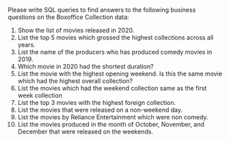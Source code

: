 Please write SQL queries to find answers to the following business questions on the Boxoffice Collection data:

1. Show the list of movies released in 2020.
2. List the top 5 movies which grossed the highest collections across all years. 
3. List the name of the producers who has produced comedy movies in 2019. 
4. Which movie in 2020 had the shortest duration?
5. List the movie with the highest opening weekend. Is this the same movie which had the highest overall collection?
6. List the movies which had the weekend collection same as the first week collection
7. List the top 3 movies with the highest foreign collection. 
8. List the movies that were released on a non-weekend day. 
9. List the movies by Reliance Entertainment which were non comedy.
10. List the movies produced in the month of October, November, and December that were released on the weekends.
